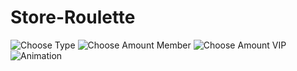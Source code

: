 # Store-Roulette
![Choose Type](https://image.prntscr.com/image/Rd3AMZKuSHysk07yskCmaQ.png "Choose Roulette Type")
![Choose Amount Member](https://image.prntscr.com/image/SGiT-qfdS1q8nIhTTX9Mkw.png "Choose Amount of Credits as Member")
![Choose Amount VIP](https://image.prntscr.com/image/wUjxB5tWR2GKRd8Cg__Hhg.png "Choose Amount of Credits as VIP or flag 'o'")
![Animation](https://upload.wikimedia.org/wikipedia/en/d/d6/Image_coming_soon.png "Roulette Animation")
